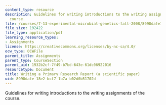 ```yaml
---
content_type: resource
description: Guidelines for writing introductions to the writing assignments of the
  course.
file: /courses/7-13-experimental-microbial-genetics-fall-2008/8998dafe18e2bcf71b7ab02d0b51702d_MIT7_13f08_assn01_Intro.pdf
file_size: 192422
file_type: application/pdf
learning_resource_types:
- Assignments
license: https://creativecommons.org/licenses/by-nc-sa/4.0/
ocw_type: OCWFile
parent_title: Assignments
parent_type: CourseSection
parent_uid: 1932b2cf-7f49-b7bd-643e-61dc06922016
resourcetype: Document
title: Writing a Primary Research Report (a scientific paper)
uid: 8998dafe-18e2-bcf7-1b7a-b02d0b51702d
---
```

Guidelines for writing introductions to the writing assignments of the course.
